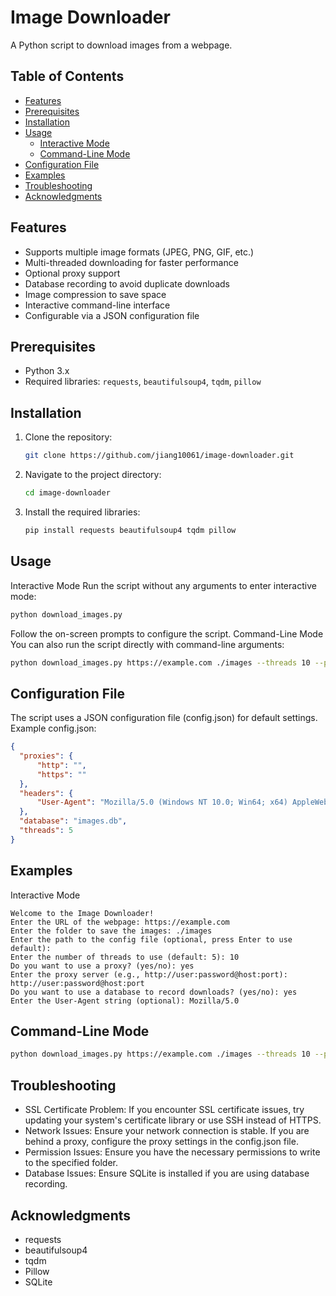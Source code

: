 # Image Downloader

A Python script to download images from a webpage.

## Table of Contents
- [Features](#features)
- [Prerequisites](#prerequisites)
- [Installation](#installation)
- [Usage](#usage)
  - [Interactive Mode](#interactive-mode)
  - [Command-Line Mode](#command-line-mode)
- [Configuration File](#configuration-file)
- [Examples](#examples)
- [Troubleshooting](#troubleshooting)
- [Acknowledgments](#acknowledgments)

## Features
- Supports multiple image formats (JPEG, PNG, GIF, etc.)
- Multi-threaded downloading for faster performance
- Optional proxy support
- Database recording to avoid duplicate downloads
- Image compression to save space
- Interactive command-line interface
- Configurable via a JSON configuration file

## Prerequisites
- Python 3.x
- Required libraries: `requests`, `beautifulsoup4`, `tqdm`, `pillow`

## Installation
1. Clone the repository:
   ```bash
   git clone https://github.com/jiang10061/image-downloader.git
   ```
2. Navigate to the project directory:
   ```bash
   cd image-downloader
   ```
3. Install the required libraries:
   ```bash
   pip install requests beautifulsoup4 tqdm pillow
   ```
## Usage
Interactive Mode
Run the script without any arguments to enter interactive mode:
  ```bash
  python download_images.py
  ```
Follow the on-screen prompts to configure the script.
Command-Line Mode
You can also run the script directly with command-line arguments:
  ```bash
  python download_images.py https://example.com ./images --threads 10 --proxy http://user:password@host:port --user-agent "Mozilla/5.0" --config config.json --db images.db
  ```
## Configuration File
The script uses a JSON configuration file (config.json) for default settings. Example config.json:
  ```json
  {
    "proxies": {
        "http": "",
        "https": ""
    },
    "headers": {
        "User-Agent": "Mozilla/5.0 (Windows NT 10.0; Win64; x64) AppleWebKit/537.36 (KHTML, like Gecko) Chrome/58.0.3029.110 Safari/537.3"
    },
    "database": "images.db",
    "threads": 5
  }
  ```
## Examples
Interactive Mode
  ```
  Welcome to the Image Downloader!
Enter the URL of the webpage: https://example.com
  Enter the folder to save the images: ./images
  Enter the path to the config file (optional, press Enter to use default): 
  Enter the number of threads to use (default: 5): 10
  Do you want to use a proxy? (yes/no): yes
  Enter the proxy server (e.g., http://user:password@host:port): http://user:password@host:port
  Do you want to use a database to record downloads? (yes/no): yes
  Enter the User-Agent string (optional): Mozilla/5.0
  ```
## Command-Line Mode
  ```bash
  python download_images.py https://example.com ./images --threads 10 --proxy http://user:password@host:port --user-agent "Mozilla/5.0" --config config.json --db images.db
  ```
## Troubleshooting
- SSL Certificate Problem: If you encounter SSL certificate issues, try updating your system's certificate library or use SSH instead of HTTPS.
- Network Issues: Ensure your network connection is stable. If you are behind a proxy, configure the proxy settings in the config.json file.
- Permission Issues: Ensure you have the necessary permissions to write to the specified folder.
- Database Issues: Ensure SQLite is installed if you are using database recording.
## Acknowledgments
- requests
- beautifulsoup4
- tqdm
- Pillow
- SQLite
